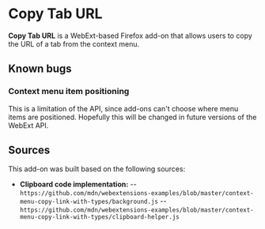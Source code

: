 # Copy Tab URL

**Copy Tab URL** is a WebExt-based Firefox add-on that allows users to copy the URL of a tab from the context menu.

## Known bugs

### Context menu item positioning

This is a limitation of the API, since add-ons can't choose where menu items are positioned. Hopefully this will be changed in future versions of the WebExt API.

## Sources

This add-on was built based on the following sources:

- **Clipboard code implementation:**
-- `https://github.com/mdn/webextensions-examples/blob/master/context-menu-copy-link-with-types/background.js`
-- `https://github.com/mdn/webextensions-examples/blob/master/context-menu-copy-link-with-types/clipboard-helper.js`